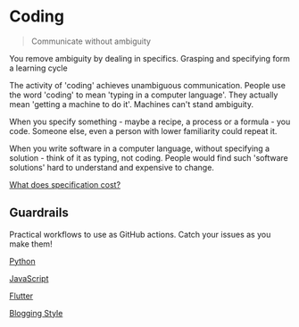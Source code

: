 # Coding

> Communicate without ambiguity

You remove ambiguity by dealing in specifics.
Grasping and specifying form a learning cycle

The activity of 'coding' achieves unambiguous communication.
People use the word 'coding' to mean 'typing in a computer language'.
They actually mean 'getting a machine to do it'. Machines can't stand ambiguity.

When you specify something - maybe a recipe, a process or a formula - you code.
Someone else, even a person with lower familiarity could repeat it.

When you write software in a computer language,
without specifying a solution - think of it as typing, not coding.
People would find such 'software solutions' hard to understand and expensive to change.

[What does specification cost?](https://sudeeprp.github.io/default-coding/form-fit-function)

## Guardrails

Practical workflows to use as GitHub actions.
Catch your issues as you make them!

[Python](https://github.com/clean-code-craft-tcq-4/typewise-alert-py/tree/main/.github/workflows)

[JavaScript](https://github.com/clean-code-craft-tcq-4/typewise-alert-js/tree/main/.github/workflows)

[Flutter](https://github.com/sudeeprp/GitaPower/tree/master/.github/workflows)

[Blogging Style](https://github.com/sudeeprp/rapa-home/blob/main/.github/workflows/lint.yml)
